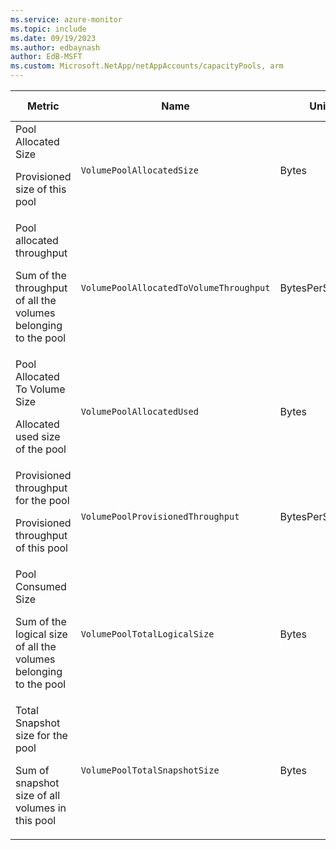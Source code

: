 ```yaml
---
ms.service: azure-monitor
ms.topic: include
ms.date: 09/19/2023
ms.author: edbaynash
author: EdB-MSFT
ms.custom: Microsoft.NetApp/netAppAccounts/capacityPools, arm
---
```

  
  
|Metric|Name|Unit|Aggregation|Dimensions|Time Grains|DS Export|
|---|---|---|---|---|---|---|
|Pool Allocated Size<p><p>Provisioned size of this pool |`VolumePoolAllocatedSize` |Bytes |Average, Total |No Dimensions|PT5M, PT15M, PT30M, PT1H, PT6H, PT12H, P1D |Yes|
|Pool allocated throughput<p><p>Sum of the throughput of all the volumes belonging to the pool |`VolumePoolAllocatedToVolumeThroughput` |BytesPerSecond |Average |No Dimensions|PT5M, PT15M, PT30M, PT1H, PT6H, PT12H, P1D |Yes|
|Pool Allocated To Volume Size<p><p>Allocated used size of the pool |`VolumePoolAllocatedUsed` |Bytes |Average |No Dimensions|PT5M, PT15M, PT30M, PT1H, PT6H, PT12H, P1D |Yes|
|Provisioned throughput for the pool<p><p>Provisioned throughput of this pool |`VolumePoolProvisionedThroughput` |BytesPerSecond |Average |No Dimensions|PT5M, PT15M, PT30M, PT1H, PT6H, PT12H, P1D |Yes|
|Pool Consumed Size<p><p>Sum of the logical size of all the volumes belonging to the pool |`VolumePoolTotalLogicalSize` |Bytes |Average, Total |No Dimensions|PT5M, PT15M, PT30M, PT1H, PT6H, PT12H, P1D |Yes|
|Total Snapshot size for the pool<p><p>Sum of snapshot size of all volumes in this pool |`VolumePoolTotalSnapshotSize` |Bytes |Average |No Dimensions|PT5M, PT15M, PT30M, PT1H, PT6H, PT12H, P1D |Yes|